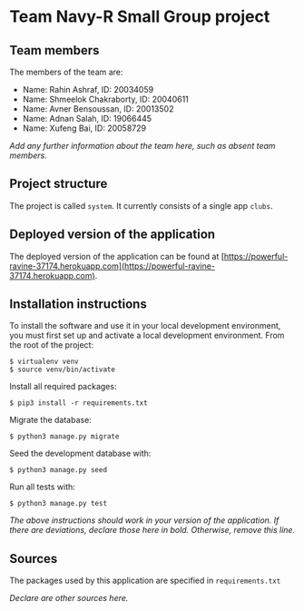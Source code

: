 # Team Navy-R Small Group project

## Team members
The members of the team are:
- Name: Rahin Ashraf, ID: 20034059
- Name: Shmeelok Chakraborty, ID: 20040611
- Name: Avner Bensoussan, ID: 20013502
- Name: Adnan Salah, ID: 19066445
- Name: Xufeng Bai, ID: 20058729

*Add any further information about the team here, such as absent team members.*

## Project structure
The project is called `system`.  It currently consists of a single app `clubs`.

## Deployed version of the application
The deployed version of the application can be found at [https://powerful-ravine-37174.herokuapp.com](https://powerful-ravine-37174.herokuapp.com).

## Installation instructions
To install the software and use it in your local development environment, you must first set up and activate a local development environment.  From the root of the project:

```
$ virtualenv venv
$ source venv/bin/activate
```

Install all required packages:

```
$ pip3 install -r requirements.txt
```

Migrate the database:

```
$ python3 manage.py migrate
```

Seed the development database with:

```
$ python3 manage.py seed
```

Run all tests with:
```
$ python3 manage.py test
```

*The above instructions should work in your version of the application.  If there are deviations, declare those here in bold.  Otherwise, remove this line.*

## Sources
The packages used by this application are specified in `requirements.txt`

*Declare are other sources here.*
